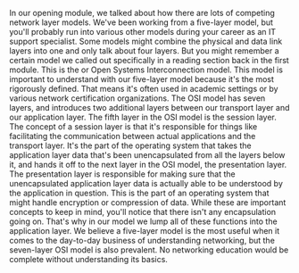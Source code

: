 In our opening module, we talked about how there are lots
of competing network layer models. We've been working from a five-layer
model, but you'll probably run into various other models during your
career as an IT support specialist. Some models might combine the physical and data link layers into one and
only talk about four layers. But you might remember a certain model
we called out specifically in a reading section back in the first module. This is the  or
Open Systems Interconnection model. This model is important to understand with
our five-layer model because it's the most rigorously defined. That means it's often used
in academic settings or by various network
certification organizations. The OSI model has seven layers, and
introduces two additional layers between our transport layer and
our application layer. The fifth layer in the OSI
model is the session layer. The concept of a session layer
is that it's responsible for things like facilitating the communication
between actual applications and the transport layer. It's the part of the operating system
that takes the application layer data that's been unencapsulated from
all the layers below it, and hands it off to the next layer in
the OSI model, the presentation layer. The presentation layer is responsible for making sure that the unencapsulated
application layer data is actually able to be understood
by the application in question. This is the part of an operating
system that might handle encryption or compression of data. While these are important
concepts to keep in mind, you'll notice that there isn't
any encapsulation going on. That's why in our model we lump
all of these functions into the application layer. We believe a five-layer
model is the most useful when it comes to the day-to-day business
of understanding networking, but the seven-layer OSI
model is also prevalent. No networking education would be complete
without understanding its basics.
